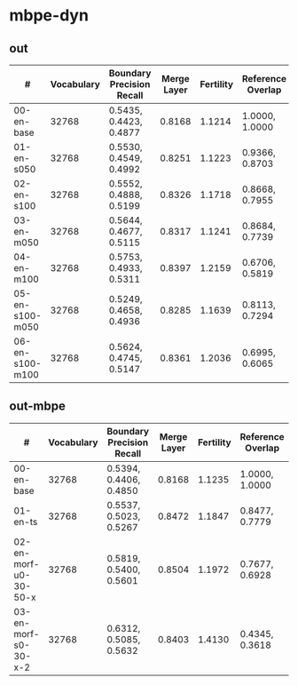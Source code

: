 # mbpe-dyn

## out

| #               | Vocabulary | Boundary Precision Recall | Merge Layer | Fertility | Reference Overlap |
|-----------------|------------|---------------------------|-------------|-----------|-------------------|
| 00-en-base      | 32768      | 0.5435, 0.4423, 0.4877    | 0.8168      | 1.1214    | 1.0000, 1.0000    |
| 01-en-s050      | 32768      | 0.5530, 0.4549, 0.4992    | 0.8251      | 1.1223    | 0.9366, 0.8703    |
| 02-en-s100      | 32768      | 0.5552, 0.4888, 0.5199    | 0.8326      | 1.1718    | 0.8668, 0.7955    |
| 03-en-m050      | 32768      | 0.5644, 0.4677, 0.5115    | 0.8317      | 1.1241    | 0.8684, 0.7739    |
| 04-en-m100      | 32768      | 0.5753, 0.4933, 0.5311    | 0.8397      | 1.2159    | 0.6706, 0.5819    |
| 05-en-s100-m050 | 32768      | 0.5249, 0.4658, 0.4936    | 0.8285      | 1.1639    | 0.8113, 0.7294    |
| 06-en-s100-m100 | 32768      | 0.5624, 0.4745, 0.5147    | 0.8361      | 1.2036    | 0.6995, 0.6065    |

## out-mbpe

| #                     | Vocabulary | Boundary Precision Recall | Merge Layer | Fertility | Reference Overlap |
|-----------------------|------------|---------------------------|-------------|-----------|-------------------|
| 00-en-base            | 32768      | 0.5394, 0.4406, 0.4850    | 0.8168      | 1.1235    | 1.0000, 1.0000    |
| 01-en-ts              | 32768      | 0.5537, 0.5023, 0.5267    | 0.8472      | 1.1847    | 0.8477, 0.7779    |
| 02-en-morf-u0-30-50-x | 32768      | 0.5819, 0.5400, 0.5601    | 0.8504      | 1.1972    | 0.7677, 0.6928    |
| 03-en-morf-s0-30-x-2  | 32768      | 0.6312, 0.5085, 0.5632    | 0.8403      | 1.4130    | 0.4345, 0.3618    |